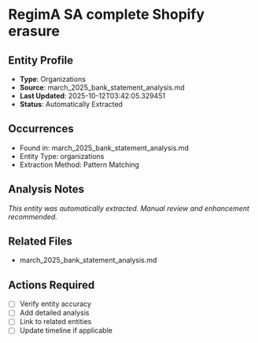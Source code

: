 # RegimA SA complete Shopify erasure

## Entity Profile
- **Type**: Organizations
- **Source**: march_2025_bank_statement_analysis.md
- **Last Updated**: 2025-10-12T03:42:05.329451
- **Status**: Automatically Extracted

## Occurrences
- Found in: march_2025_bank_statement_analysis.md
- Entity Type: organizations
- Extraction Method: Pattern Matching

## Analysis Notes
*This entity was automatically extracted. Manual review and enhancement recommended.*

## Related Files
- march_2025_bank_statement_analysis.md

## Actions Required
- [ ] Verify entity accuracy
- [ ] Add detailed analysis
- [ ] Link to related entities
- [ ] Update timeline if applicable
